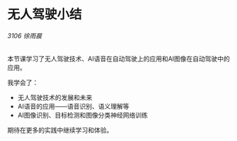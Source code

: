 # 无人驾驶小结

###### 3106 徐雨晨 ######

本节课学习了无人驾驶技术、AI语音在自动驾驶上的应用和AI图像在自动驾驶中的应用。

我学会了：

- 无人驾驶技术的发展和未来
- AI语音的应用——语音识别、语义理解等
- AI图像识别、目标检测和图像分类神经网络训练

期待在更多的实践中继续学习和体验。